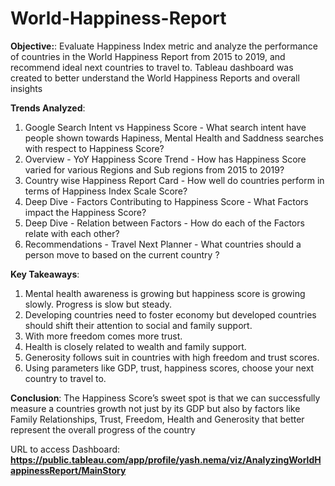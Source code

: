 # World-Happiness-Report

**Objective:**: Evaluate Happiness Index metric and analyze the performance of countries in the World Happiness Report from 2015 to 2019, and recommend ideal next countries to travel to. Tableau dashboard was created to better understand the World Happiness Reports and overall insights

**Trends Analyzed**: 

1. Google Search Intent vs Happiness Score - What search intent have people shown towards Hapiness, Mental Health and Saddness searches with respect to Happiness Score?
2. Overview - YoY Happiness Score Trend - How has Happiness Score varied for various Regions and Sub regions from 2015 to 2019?
3. Country wise Happiness Report Card - How well do countries perform in terms of Happiness Index Scale Score?
4. Deep Dive - Factors Contributing to Happiness Score - What Factors impact the Happiness Score?
5. Deep Dive - Relation between Factors - How do each of the Factors relate with each other?
6. Recommendations - Travel Next Planner - What countries should a person move to based on the current country ?

**Key Takeaways**:

1. Mental health awareness is growing but happiness score is growing slowly. Progress is slow but steady.
2. Developing countries need to foster economy but developed countries should shift their attention to social and family support.
3. With more freedom comes more trust.
4. Health is closely related to wealth and family support.
5. Generosity follows suit in countries with high freedom and trust scores.
6. Using parameters like GDP, trust, happiness scores, choose your next country to travel to.

**Conclusion**: The Happiness Score’s sweet spot is that we can successfully measure a countries growth not just by its GDP but also by factors like Family Relationships, Trust, Freedom, Health and Generosity that better represent the overall progress of the country

URL to access Dashboard: **https://public.tableau.com/app/profile/yash.nema/viz/AnalyzingWorldHappinessReport/MainStory**
